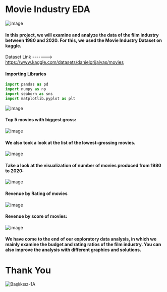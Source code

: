 
# Movie Industry EDA

![image](https://user-images.githubusercontent.com/63750425/199212711-49b2c9a7-6603-4f7e-b4c6-5c68ff6326d0.png)

#### In this project, we will examine and analyze the data of the film industry between 1980 and 2020. For this, we used the Movie Industry Dataset on kaggle. 
Dataset Link -------> https://www.kaggle.com/datasets/danielgrijalvas/movies

#### Importing Libraries
```Python
import pandas as pd
import numpy as np
import seaborn as sns
import matplotlib.pyplot as plt
```
![image](https://user-images.githubusercontent.com/63750425/199213011-f6dae083-5dd5-4e9e-8c5d-8601ebb28447.png)


#### Top 5 movies with biggest gross:

![image](https://user-images.githubusercontent.com/63750425/199213103-7385a574-b93c-44d2-ac26-928961d74be4.png)


#### We also took a look at the list of the lowest-grossing movies.

![image](https://user-images.githubusercontent.com/63750425/199213174-5a7eaeac-0869-4fe4-b374-3eede08da9df.png)


#### Take a look at the visualization of number of movies produced from 1980 to 2020:

![image](https://user-images.githubusercontent.com/63750425/199213314-483d399f-7aac-48d5-99dc-a8c13e6e9616.png)

#### Revenue by Rating of movies

![image](https://user-images.githubusercontent.com/63750425/199213682-691d9608-3a35-499f-afc8-cda419589a28.png)


#### Revenue by score of movies:

![image](https://user-images.githubusercontent.com/63750425/199213766-6900fc5c-98b6-4f65-a312-b3359d089515.png)


#### We have come to the end of our exploratory data analysis, in which we mainly examine the budget and rating ratios of the film industry. You can also improve the analysis with different graphics and solutions.

# Thank You
![Başlıksız-1A](https://user-images.githubusercontent.com/63750425/197761042-8654b0e6-92a8-41bd-a38d-55ee5f4b3882.png)
